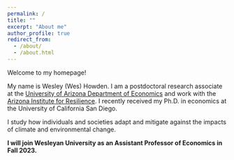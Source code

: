 ```yaml
---
permalink: /
title: ""
excerpt: "About me"
author_profile: true
redirect_from:
  - /about/
  - /about.html
---
```


Welcome to my homepage!

My name is Wesley (Wes) Howden. I am a postdoctoral research associate at the [University of Arizona Department of Economics](https://eller.arizona.edu/departments-research/schools-departments/economics) and work with the [Arizona Institute for Resilience](https://environment.arizona.edu/aires). I recently received my Ph.D. in economics at the University of California San Diego.

I study how individuals and societies adapt and mitigate against the impacts of climate and environmental change.

**I will join Wesleyan University as an Assistant Professor of Economics in Fall 2023.**

<!---
## Education

*University of California San Diego*
- Ph.D. in Economics, 2021

*The University of Chicago*
- S.B. Mathematics, A.B. Economics, A.B. Political Science with honors, 2015
-->
